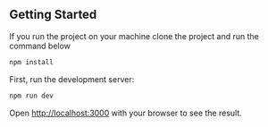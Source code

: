 

## Getting Started

If you run the project on your machine clone the project and run the command below

 ```bash
 npm install

 ```

First, run the development server:


```bash
npm run dev

```

Open [http://localhost:3000](http://localhost:3000) with your browser to see the result.


